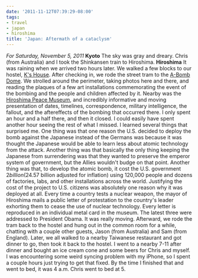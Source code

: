 ```yaml
---
date: '2011-11-12T07:39:29-08:00'
tags:
- travel
- japan
- hiroshima
title: 'Japan: Aftermath of a cataclysm'
---
```


*For Saturday, November 5, 2011* **Kyoto** The sky was gray and dreary. Chris (from Australia) and I took the Shinkansen train to Hiroshima. **Hiroshima** It was raining when we arrived two hours later. We walked a few blocks to our hostel, [K's House](http://www.google.com/url?sa=t&rct;=j&q;=site%3Ahostelworld.com%20k's%20house%20hiroshima&source;=web&cd;=1&ved;=0CDkQFjAA&url;=http%3A%2F%2Fwww.hostelworld.com%2Fhosteldetails.php%2FBackpackers-Hostel-K-s-House-Hiroshima%2FHiroshima%2F30699&ei;=3Yu-TsWWH46QiAe6073pBA&usg;=AFQjCNEi0g2LFj14iuU7E-hFIcpDDhB0bA&sig2;=ie_K_VkBO4usBP5bbOJ8xQ). After checking in, we rode the street tram to the [A-Bomb Dome](http://www.google.com/search?client=safari&rls;=en&q;=A-bomb+Dome&oe;=UTF-8&um;=1&ie;=UTF-8&hl;=en&tbm;=isch&source;=og&sa;=N&tab;=wi&biw;=1366&bih;=690&sei;=K4y-TtSzMeiriAei1-XDAg). We strolled around the perimeter, taking photos here and there, and reading the plaques of a few art installations commemorating the event of the bombing and the people and children affected by it. Nearby was the [Hiroshima Peace Museum](http://www.google.com/search?client=safari&rls;=en&q;=hiroshima+peace+museum&oe;=UTF-8&um;=1&ie;=UTF-8&hl;=en&tbm;=isch&source;=og&sa;=N&tab;=wi&biw;=1366&bih;=690&sei;=jYy-TufeEfGRiQeWt9D3BA), and incredibly informative and moving presentation of dates, timelines, correspondence, military intelligence, the fallout, and the aftereffects of the bombing that occurred there. I only spent an hour and a half there, and then it closed. I could easily have spent another hour seeing the rest of what I missed. I learned several things that surprised me. One thing was that one reason the U.S. decided to deploy the bomb against the Japanese instead of the Germans was because it was thought the Japanese would be able to learn less about atomic technology from the attack. Another thing was that basically the only thing keeping the Japanese from surrendering was that they wanted to preserve the emperor system of government, but the Allies wouldn't budge on that point. Another thing was that, to develop the atomic bomb, it cost the U.S. government $2 billion ($24.57 billion adjusted for inflation) using 120,000 people and dozens of factories, labs, and other installations across the world. Justifying the cost of the project to U.S. citizens was absolutely one reason why it was deployed at all. Every time a country tests a nuclear weapon, the mayor of Hiroshima mails a public letter of protestation to the country's leader exhorting them to cease the use of nuclear technology. Every letter is reproduced in an individual metal card in the museum. The latest three were addressed to President Obama. It was really moving. Afterward, we rode the tram back to the hostel and hung out in the common room for a while, chatting with a couple other guests, Jason (from Australia) and Sam (from England). Later, we all walked to a nearby Taiwanese restaurant and got dinner to go, then took it back to the hostel. I went to a nearby 7-11 after dinner and bought an ice cream cone and some beers for Chris and myself. I was encountering some weird syncing problem with my iPhone, so I spent a couple hours just trying to get that fixed. By the time I finished that and went to bed, it was 4 a.m. Chris went to bed at 5.
